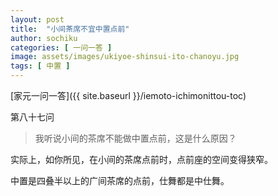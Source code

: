 ```yaml
---
layout: post
title:  "小间茶席不宜中置点前"
author: sochiku
categories: [ 一问一答 ]
image: assets/images/ukiyoe-shinsui-ito-chanoyu.jpg
tags: [ 中置 ]
---
```


[家元一问一答]({{ site.baseurl }}/iemoto-ichimonittou-toc)

第八十七问

> 我听说小间的茶席不能做中置点前，这是什么原因？

实际上，如你所见，在小间的茶席点前时，点前座的空间变得狭窄。

中置是四叠半以上的广间茶席的点前，仕舞都是中仕舞。
